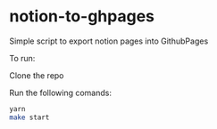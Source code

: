 # notion-to-ghpages
Simple script to export notion pages into GithubPages


To run:

Clone the repo

Run the following comands:
```bash
yarn
make start
```